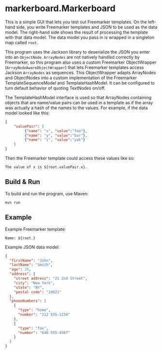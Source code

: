 # markerboard.Markerboard

This is a simple GUI that lets you test out Freemarker templates.
On the left-hand side, you write Freemarker templates and JSON to be
used as the data model. The right-hand side shows the result
of processing the template with that data model.
The data model you pass in is wrapped in a singleton map called
`root`. 

This program uses the Jackson library to deserialize the 
JSON you enter into an `ObjectNode`. `ArrayNodes` are not natively
handled correctly by Freemarker, so this program also uses a custom Freemarker
ObjectWrapper (`ArrayNodeAwareObjectWrapper`) that lets Freemarker 
templates access Jackson `ArrayNodes` as sequences.
This ObjectWrapper adapts ArrayNodes and ObjectNodes into a custom implementation of 
the Freemarker TemplateSequenceModel and TemplateHashModel.
It can be configured to turn default behavior of quoting TextNodes
on/off.

The TemplateHashModel interface is used so that ArrayNodes containing
objects that are name/value pairs can be used in a template as if the
array was actually a hash of the names to the values.
For example, if the data model looked like this:
```json
{
    "valuePair": [
         {"name": "x", "value":"foo"},
         {"name": "y", "value":"bar"},
         {"name": "z", "value":"yak"}
    ]
}
```

Then the Freemarker template could access these values like so:
```ftl
The value of x is ${root.valuePair.x}.
```


## Build & Run
To build and run the program, use Maven:
```
mvn run
```


## Example
Example Freemarker template:
```ftl
Name: ${root.}
```


Example JSON data model:
```json
{
  "firstName": "John",
  "lastName": "Smith",
  "age": 25,
  "address": {
    "street address": "21 2nd Street",
    "city": "New York",
    "state": "NY",
    "postal code": "10021"
  },
  "phoneNumbers": [
    {
      "type": "home",
      "number": "212 555-1234"
    },
    {
      "type": "fax",
      "number": "646 555-4567"
    }
  ]
}
```
